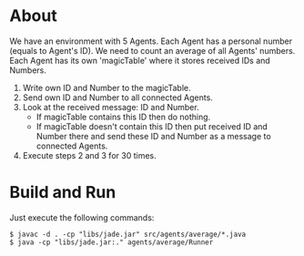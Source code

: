 # About

We have an environment with 5 Agents. Each Agent has a personal number (equals to Agent's ID).
We need to count an average of all Agents' numbers. Each Agent has its own 'magicTable' where it stores received IDs and Numbers.

1. Write own ID and Number to the magicTable.
2. Send own ID and Number to all connected Agents.
3. Look at the received message: ID and Number.
	* If magicTable contains this ID then do nothing.
	* If magicTable doesn't contain this ID then put received ID and Number there and send these ID and Number as a message to connected Agents.
4. Execute steps 2 and 3 for 30 times.

# Build and Run

Just execute the following commands:
```
$ javac -d . -cp "libs/jade.jar" src/agents/average/*.java
$ java -cp "libs/jade.jar:." agents/average/Runner
```
